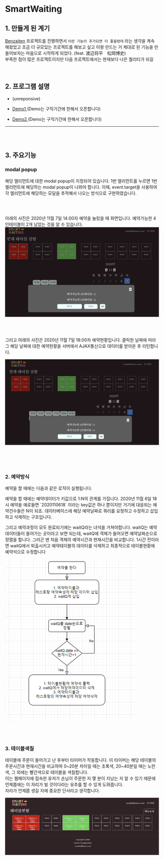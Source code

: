 # SmartWaiting

## 1. 만들게 된 계기
<span> [Benzaiten](https://github.com/Nanzini/Benzaiten) 프로젝트를 진행하면서 `이런 기능이 추가되면 더 좋을텐데` 라는 생각을 계속 해왔었고 조금 더 규모있는 프로젝트를 해보고 싶고 이왕 만드는 거 제대로 된 기능을 만들어보자는 마음으로 시작하게 되었다. (feat. 渡辺将平　松岡博史)
<br>
부족한 점이 많은 프로젝트이지만 다음 프로젝트에서는 현재보다 나은 퀄리티가 되길
<br>
<br><br>


## 2. 프로그램 설명

* (unreponsive)
  

* [Demo1 ](http://180.92.112.23:8080) (Demo는 구직기간에 한해서 오픈합니다)
* [Demo2 ](http://180.92.112.23:8000) 
 (Demo는 구직기간에 한해서 오픈합니다)

---
<br><Br>

## 3. 주요기능

 ###   modal popup
<p> 해당 엘리먼트에 대한 modal popup이 지정되어 있습니다. 1번 엘리먼트를 누르면 1번 엘리먼트에 해당하는 modal popup이 나와야 합니다. 이때, event.target을 사용하여 각 엘리먼트에 해당하는 모달을 추적해서 나오는 방식으로 구현하였습니다.

<br><Br>

아래의 사진은 2020년 11월 7일 14:00자 예약을 눌렀을 때 화면입니다.
예약가능한 4인테이블이 2개 남았는 것을 알 수 있습니다.
![](14.PNG)

<br><Br>

<p>그리고 아래의 사진은 2020년 11월 7일 18:00자 예약현황입니다.
클릭한 날짜에 따라 그 해당 날짜에 대한 예약현황을 서버에서 AJAX통신으로 데이터를 받아온 후 리턴합니다.

![](19.PNG)

<br><br><br>

 ### 2. 예약방식
<p>예약을 할 때에는 다음과 같은 로직이 실행됩니다.
<p>예약을 할 때에는 예약데이터가 키값으로 1:N의 관계를 가집니다. 2020년 11월 6일 18시 예약을 예로들면 `2020110618` 이라는 key값은 하나 뿐이지만 거기에 대응되는 예약건수들은 N이 되죠. 데이터베이스에 해당 예약날짜로 쿼리를 요청하고 수정하고 삽입하고 삭제하는 구조입니다.

<p>그리고 예약과정이 모두 완료되기에는 waitQ라는 녀석을 거쳐야합니다. waitQ는 예약데이터들이 들어가는 곳이라고 보면 되는데, waitQ에 객체가 들어오면 예약날짜순으로 정렬을 합니다. 그러곤 맨 처음 객체의 예약시간과 현재시간을 비교합니다. 1시간 전이라면 waitQ에서 퇴출시키고 예약테이블의 데이터를 삭제하고 최종적으로 테이블현황에 예약석으로 수정합니다

![](예약.PNG)

<br><br>

 ### 3. 테이블색칠
 <p>테이블에 주문이 들어가고 난 후부터 타이머가 작동합니다. 이 타이머는 해당 테이블의 주문시간과 현재시간을 비교하여 0~20분 차이일 때는 초록색, 20~40분일 때는 노란색, 그 외에는 빨간색으로 테이블을 색칠합니다. <br>
 이는 웹페이지에 접속한 유저가 손님이 주문한 지 몇 분이 지났는 지 알 수 있기 때문에 언제쯤에는 이 자리가 빌 것이다라는 유추를 할 수 있게 도와줍니다. <br>
 자리가 언제쯤 생길 지에 중요한 단서라고 생각합니다. <br>

 ![](table.PNG)